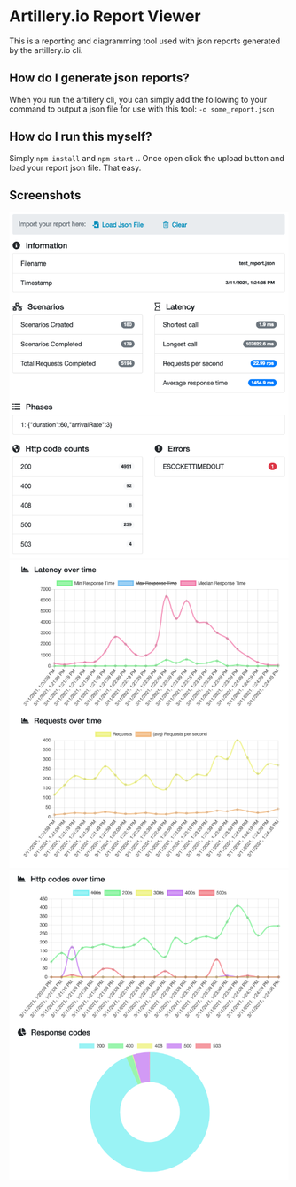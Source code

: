 # Artillery.io Report Viewer

This is a reporting and diagramming tool used with json reports generated by the artillery.io cli.

## How do I generate json reports?

When you run the artillery cli, you can simply add the following to your command to output a json file for use with this tool: `-o some_report.json`

## How do I run this myself?

Simply `npm install` and `npm start` .. Once open click the upload button and load your report json file. That easy.

## Screenshots

![Screenshot01](/samples/ss01.png)
![Screenshot02](/samples/ss02.png)
![Screenshot03](/samples/ss03.png)
